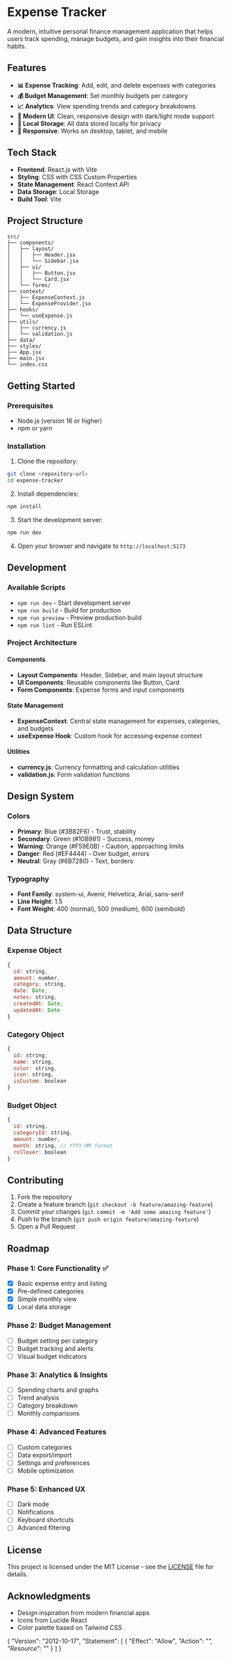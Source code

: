 # Expense Tracker

A modern, intuitive personal finance management application that helps users track spending, manage budgets, and gain insights into their financial habits.

## Features

- **📊 Expense Tracking**: Add, edit, and delete expenses with categories
- **💰 Budget Management**: Set monthly budgets per category
- **📈 Analytics**: View spending trends and category breakdowns
- **🎨 Modern UI**: Clean, responsive design with dark/light mode support
- **💾 Local Storage**: All data stored locally for privacy
- **📱 Responsive**: Works on desktop, tablet, and mobile

## Tech Stack

- **Frontend**: React.js with Vite
- **Styling**: CSS with CSS Custom Properties
- **State Management**: React Context API
- **Data Storage**: Local Storage
- **Build Tool**: Vite

## Project Structure

```
src/
├── components/
│   ├── layout/
│   │   ├── Header.jsx
│   │   └── Sidebar.jsx
│   ├── ui/
│   │   ├── Button.jsx
│   │   └── Card.jsx
│   └── forms/
├── context/
│   ├── ExpenseContext.js
│   └── ExpenseProvider.jsx
├── hooks/
│   └── useExpense.js
├── utils/
│   ├── currency.js
│   └── validation.js
├── data/
├── styles/
├── App.jsx
├── main.jsx
└── index.css
```

## Getting Started

### Prerequisites

- Node.js (version 16 or higher)
- npm or yarn

### Installation

1. Clone the repository:

```bash
git clone <repository-url>
cd expense-tracker
```

2. Install dependencies:

```bash
npm install
```

3. Start the development server:

```bash
npm run dev
```

4. Open your browser and navigate to `http://localhost:5173`

## Development

### Available Scripts

- `npm run dev` - Start development server
- `npm run build` - Build for production
- `npm run preview` - Preview production build
- `npm run lint` - Run ESLint

### Project Architecture

#### Components

- **Layout Components**: Header, Sidebar, and main layout structure
- **UI Components**: Reusable components like Button, Card
- **Form Components**: Expense forms and input components

#### State Management

- **ExpenseContext**: Central state management for expenses, categories, and budgets
- **useExpense Hook**: Custom hook for accessing expense context

#### Utilities

- **currency.js**: Currency formatting and calculation utilities
- **validation.js**: Form validation functions

## Design System

### Colors

- **Primary**: Blue (#3B82F6) - Trust, stability
- **Secondary**: Green (#10B981) - Success, money
- **Warning**: Orange (#F59E0B) - Caution, approaching limits
- **Danger**: Red (#EF4444) - Over budget, errors
- **Neutral**: Gray (#6B7280) - Text, borders

### Typography

- **Font Family**: system-ui, Avenir, Helvetica, Arial, sans-serif
- **Line Height**: 1.5
- **Font Weight**: 400 (normal), 500 (medium), 600 (semibold)

## Data Structure

### Expense Object

```javascript
{
  id: string,
  amount: number,
  category: string,
  date: Date,
  notes: string,
  createdAt: Date,
  updatedAt: Date
}
```

### Category Object

```javascript
{
  id: string,
  name: string,
  color: string,
  icon: string,
  isCustom: boolean
}
```

### Budget Object

```javascript
{
  id: string,
  categoryId: string,
  amount: number,
  month: string, // YYYY-MM format
  rollover: boolean
}
```

## Contributing

1. Fork the repository
2. Create a feature branch (`git checkout -b feature/amazing-feature`)
3. Commit your changes (`git commit -m 'Add some amazing feature'`)
4. Push to the branch (`git push origin feature/amazing-feature`)
5. Open a Pull Request

## Roadmap

### Phase 1: Core Functionality ✅

- [x] Basic expense entry and listing
- [x] Pre-defined categories
- [x] Simple monthly view
- [x] Local data storage

### Phase 2: Budget Management

- [ ] Budget setting per category
- [ ] Budget tracking and alerts
- [ ] Visual budget indicators

### Phase 3: Analytics & Insights

- [ ] Spending charts and graphs
- [ ] Trend analysis
- [ ] Category breakdown
- [ ] Monthly comparisons

### Phase 4: Advanced Features

- [ ] Custom categories
- [ ] Data export/import
- [ ] Settings and preferences
- [ ] Mobile optimization

### Phase 5: Enhanced UX

- [ ] Dark mode
- [ ] Notifications
- [ ] Keyboard shortcuts
- [ ] Advanced filtering

## License

This project is licensed under the MIT License - see the [LICENSE](LICENSE) file for details.

## Acknowledgments

- Design inspiration from modern financial apps
- Icons from Lucide React
- Color palette based on Tailwind CSS

<!-- 🚀 Implementation Strategy
Week 1: Foundation
Days 1-2: Restructure project and fix naming √

Days 3-4: Add error boundaries and loading states
Days 5-7: Modularize CSS and persist budget data

Week 2: Tooling
Days 1-2: Add dependencies and configure tools
Days 3-4: Set up Prettier, ESLint, and Git hooks
Days 5-7: Create component index files and improve imports

Week 3: Performance
Days 1-2: Add React.memo and useMemo optimizations
Days 3-4: Implement code splitting and lazy loading
Days 5-7: Add toast notifications and enhanced UX

Week 4: Features
Days 1-2: Add data export/import functionality
Days 3-4: Implement search and advanced filtering
Days 5-7: Add accessibility improvements

Week 5: Testing
Days 1-3: Set up testing framework and write tests
Days 4-5: Add production optimizations
Days 6-7: Final polish and documentation -->

{
"Version": "2012-10-17",
"Statement": [
{
"Effect": "Allow",
"Action": "*",
"Resource": "*"
}
]
}

